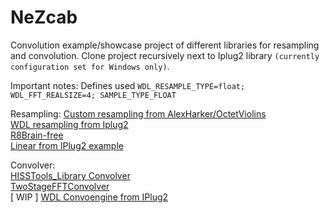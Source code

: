 # NeZcab

Convolution example/showcase project of different libraries for resampling and convolution.
Clone project recursively next to Iplug2 library `(currently configuration set for Windows only)`.

Important notes:
Defines used ```WDL_RESAMPLE_TYPE=float; WDL_FFT_REALSIZE=4; SAMPLE_TYPE_FLOAT```


Resampling:
[Custom resampling from AlexHarker/OctetViolins](https://github.com/AlexHarker/OctetViolins/blob/main/source/Resampler.h)    
[WDL resampling from Iplug2](https://github.com/olilarkin/iPlug2/blob/master/WDL/resample.h)    
[R8Brain-free](https://github.com/avaneev/r8brain-free-src)    
[Linear from IPlug2 example](https://github.com/olilarkin/iPlug2/blob/master/Examples/IPlugConvoEngine/IPlugConvoEngine.h)    

Convolver:    
[HISSTools_Library Convolver](https://github.com/AlexHarker/HISSTools_Library/tree/main/HIRT_Multichannel_Convolution)    
[TwoStageFFTConvolver](https://github.com/falkTX/FFTConvolver)    
[ WIP ] [WDL Convoengine from IPlug2](https://github.com/olilarkin/iPlug2/blob/master/WDL/convoengine.h)    
